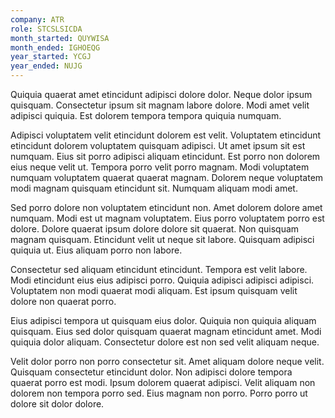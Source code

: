 ```yaml
---
company: ATR
role: STCSLSICDA
month_started: QUYWISA
month_ended: IGHOEQG
year_started: YCGJ
year_ended: NUJG
---
```


Quiquia quaerat amet etincidunt adipisci dolore dolor. Neque dolor ipsum quisquam. Consectetur ipsum sit magnam labore dolore. Modi amet velit adipisci quiquia. Est dolorem tempora tempora quiquia numquam.

Adipisci voluptatem velit etincidunt dolorem est velit. Voluptatem etincidunt etincidunt dolorem voluptatem quisquam adipisci. Ut amet ipsum sit est numquam. Eius sit porro adipisci aliquam etincidunt. Est porro non dolorem eius neque velit ut. Tempora porro velit porro magnam. Modi voluptatem numquam voluptatem quaerat quaerat magnam. Dolorem neque voluptatem modi magnam quisquam etincidunt sit. Numquam aliquam modi amet.

Sed porro dolore non voluptatem etincidunt non. Amet dolorem dolore amet numquam. Modi est ut magnam voluptatem. Eius porro voluptatem porro est dolore. Dolore quaerat ipsum dolore dolore sit quaerat. Non quisquam magnam quisquam. Etincidunt velit ut neque sit labore. Quisquam adipisci quiquia ut. Eius aliquam porro non labore.

Consectetur sed aliquam etincidunt etincidunt. Tempora est velit labore. Modi etincidunt eius eius adipisci porro. Quiquia adipisci adipisci adipisci. Voluptatem non modi quaerat modi aliquam. Est ipsum quisquam velit dolore non quaerat porro.

Eius adipisci tempora ut quisquam eius dolor. Quiquia non quiquia aliquam quisquam. Eius sed dolor quisquam quaerat magnam etincidunt amet. Modi quiquia dolor aliquam. Consectetur dolore est non sed velit aliquam neque.

Velit dolor porro non porro consectetur sit. Amet aliquam dolore neque velit. Quisquam consectetur etincidunt dolor. Non adipisci dolore tempora quaerat porro est modi. Ipsum dolorem quaerat adipisci. Velit aliquam non dolorem non tempora porro sed. Eius magnam non porro. Porro porro ut dolore sit dolor dolore.
    